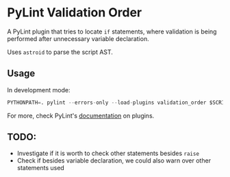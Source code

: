 # PyLint Validation Order

A PyLint plugin that tries to locate `if` statements, where validation
is being performed after unnecessary variable declaration.

Uses `astroid` to parse the script AST.

## Usage

In development mode:

```python
PYTHONPATH=. pylint --errors-only --load-plugins validation_order $SCRIPT_PATH
```

For more, check PyLint's [documentation](http://pylint.pycqa.org/en/latest/how_tos/plugins.html)
on plugins.

## TODO:

- Investigate if it is worth to check other statements besides `raise`
- Check if besides variable declaration, we could also warn over other
statements used